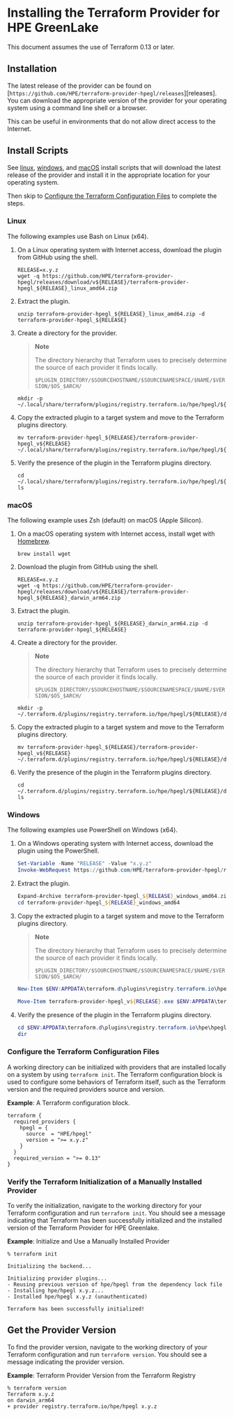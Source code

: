 # Installing the Terraform Provider for HPE GreenLake

This document assumes the use of Terraform 0.13 or later.


## Installation

The latest release of the provider can be found on [`https://github.com/HPE/terraform-provider-hpegl/releases`][releases]. You can download the appropriate version of the provider for your operating system using a command line shell or a browser.

This can be useful in environments that do not allow direct access to the Internet.

## Install Scripts

See [linux](./scripts/install-hpegl-provider.sh), [windows](./scripts/install-hpegl-provider-windows.ps1), and
[macOS](./scripts/install-hpegl-provider-macos.sh) install scripts that will download the latest release of the provider
and install it in the appropriate location for your operating system.

Then skip to [Configure the Terraform Configuration Files](#configure-the-terraform-configuration-files) to complete the
steps.

### Linux

The following examples use Bash on Linux (x64).

1. On a Linux operating system with Internet access, download the plugin from GitHub using the shell.

   ```console
   RELEASE=x.y.z
   wget -q https://github.com/HPE/terraform-provider-hpegl/releases/download/v${RELEASE}/terraform-provider-hpegl_${RELEASE}_linux_amd64.zip
   ```

2. Extract the plugin.

   ```console
   unzip terraform-provider-hpegl_${RELEASE}_linux_amd64.zip -d terraform-provider-hpegl_${RELEASE}
   ```

3. Create a directory for the provider.

   > **Note**
   >
   > The directory hierarchy that Terraform uses to precisely determine the source of each provider it finds locally.
   >
   > `$PLUGIN_DIRECTORY/$SOURCEHOSTNAME/$SOURCENAMESPACE/$NAME/$VERSION/$OS_$ARCH/`

   ```console
   mkdir -p ~/.local/share/terraform/plugins/registry.terraform.io/hpe/hpegl/${RELEASE}/linux_amd64
   ```

4. Copy the extracted plugin to a target system and move to the Terraform plugins directory.

   ```console
   mv terraform-provider-hpegl_${RELEASE}/terraform-provider-hpegl_v${RELEASE} ~/.local/share/terraform/plugins/registry.terraform.io/hpe/hpegl/${RELEASE}/linux_amd64
   ```

5. Verify the presence of the plugin in the Terraform plugins directory.

   ```console
   cd ~/.local/share/terraform/plugins/registry.terraform.io/hpe/hpegl/${RELEASE}/linux_amd64
   ls
   ```

### macOS

The following example uses Zsh (default) on macOS (Apple Silicon).

1. On a macOS operating system with Internet access, install wget with [Homebrew](https://brew.sh).

   ```console
   brew install wget
   ```

2. Download the plugin from GitHub using the shell.

   ```console
   RELEASE=x.y.z
   wget -q https://github.com/HPE/terraform-provider-hpegl/releases/download/v${RELEASE}/terraform-provider-hpegl_${RELEASE}_darwin_arm64.zip
   ```

3. Extract the plugin.

   ```console
   unzip terraform-provider-hpegl_${RELEASE}_darwin_arm64.zip -d terraform-provider-hpegl_${RELEASE}
   ```

4. Create a directory for the provider.

   > **Note**
   >
   > The directory hierarchy that Terraform uses to precisely determine the source of each provider it finds locally.
   >
   > `$PLUGIN_DIRECTORY/$SOURCEHOSTNAME/$SOURCENAMESPACE/$NAME/$VERSION/$OS_$ARCH/`

   ```console
   mkdir -p ~/.terraform.d/plugins/registry.terraform.io/hpe/hpegl/${RELEASE}/darwin_arm64
   ```

5. Copy the extracted plugin to a target system and move to the Terraform plugins directory.

   ```console
   mv terraform-provider-hpegl_${RELEASE}/terraform-provider-hpegl_v${RELEASE} ~/.terraform.d/plugins/registry.terraform.io/hpe/hpegl/${RELEASE}/darwin_arm64
   ```

6. Verify the presence of the plugin in the Terraform plugins directory.

   ```console
   cd ~/.terraform.d/plugins/registry.terraform.io/hpe/hpegl/${RELEASE}/darwin_arm64
   ls
   ```

### Windows

The following examples use PowerShell on Windows (x64).

1. On a Windows operating system with Internet access, download the plugin using the PowerShell.

   ```powershell
   Set-Variable -Name "RELEASE" -Value "x.y.z"
   Invoke-WebRequest https://github.com/HPE/terraform-provider-hpegl/releases/download/v${RELEASE}/terraform-provider-hpegl_${RELEASE}_windows_amd64.zip -outfile terraform-provider-hpegl_${RELEASE}_windows_amd64.zip
   ```

2. Extract the plugin.

   ```powershell
   Expand-Archive terraform-provider-hpegl_${RELEASE}_windows_amd64.zip
   cd terraform-provider-hpegl_${RELEASE}_windows_amd64
   ```

3. Copy the extracted plugin to a target system and move to the Terraform plugins directory.

   > **Note**
   >
   > The directory hierarchy that Terraform uses to precisely determine the source of each provider it finds locally.
   >
   > `$PLUGIN_DIRECTORY/$SOURCEHOSTNAME/$SOURCENAMESPACE/$NAME/$VERSION/$OS_$ARCH/`

   ```powershell
   New-Item $ENV:APPDATA\terraform.d\plugins\registry.terraform.io\hpe\hpegl\${RELEASE}\ -Name "windows_amd64" -ItemType "directory"

   Move-Item terraform-provider-hpegl_v${RELEASE}.exe $ENV:APPDATA\terraform.d\plugins\registry.terraform.io\hpe\hpegl\${RELEASE}\windows_amd64\terraform-provider-hpegl_v${RELEASE}.exe
   ```

4. Verify the presence of the plugin in the Terraform plugins directory.

   ```powershell
   cd $ENV:APPDATA\terraform.d\plugins\registry.terraform.io\hpe\hpegl\${RELEASE}\windows_amd64
   dir
   ```

### Configure the Terraform Configuration Files

A working directory can be initialized with providers that are installed locally on a system by using `terraform init`. The Terraform configuration block is used to configure some behaviors of Terraform itself, such as the Terraform version and the required providers source and version.

**Example**: A Terraform configuration block.

```hcl
terraform {
  required_providers {
    hpegl = {
      source  = "HPE/hpegl"
      version = ">= x.y.z"
    }
  }
  required_version = ">= 0.13"
}
```

### Verify the Terraform Initialization of a Manually Installed Provider

To verify the initialization, navigate to the working directory for your Terraform configuration and run `terraform init`. You should see a message indicating that Terraform has been successfully initialized and the installed version of the Terraform Provider for HPE Greenlake.

**Example**: Initialize and Use a Manually Installed Provider

```console
% terraform init

Initializing the backend...

Initializing provider plugins...
- Reusing previous version of hpe/hpegl from the dependency lock file
- Installing hpe/hpegl x.y.z...
- Installed hpe/hpegl x.y.z (unauthenticated)

Terraform has been successfully initialized!
```

## Get the Provider Version

To find the provider version, navigate to the working directory of your Terraform configuration and run `terraform version`. You should see a message indicating the provider version.

**Example**: Terraform Provider Version from the Terraform Registry

```console
% terraform version
Terraform x.y.z
on darwin_arm64
+ provider registry.terraform.io/hpe/hpegl x.y.z
```